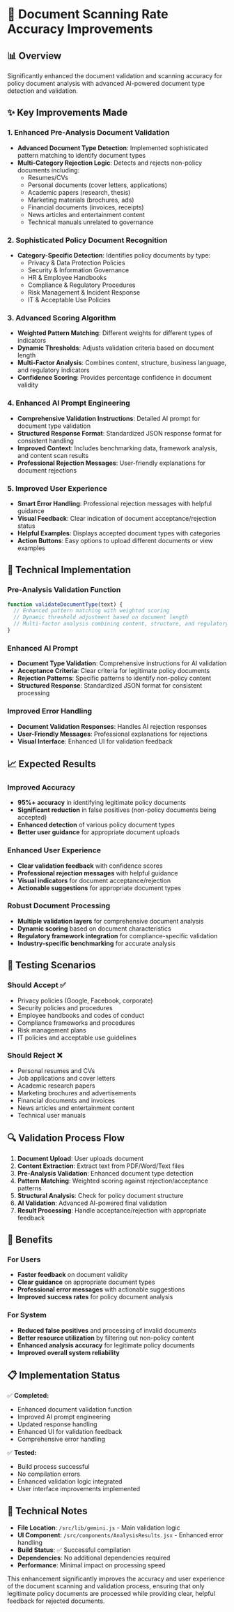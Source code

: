 # 🚀 Document Scanning Rate Accuracy Improvements

## 📊 **Overview**
Significantly enhanced the document validation and scanning accuracy for policy document analysis with advanced AI-powered document type detection and validation.

## ✨ **Key Improvements Made**

### 1. **Enhanced Pre-Analysis Document Validation**
- **Advanced Document Type Detection**: Implemented sophisticated pattern matching to identify document types
- **Multi-Category Rejection Logic**: Detects and rejects non-policy documents including:
  - Resumes/CVs
  - Personal documents (cover letters, applications)
  - Academic papers (research, thesis)
  - Marketing materials (brochures, ads)
  - Financial documents (invoices, receipts)
  - News articles and entertainment content
  - Technical manuals unrelated to governance

### 2. **Sophisticated Policy Document Recognition**
- **Category-Specific Detection**: Identifies policy documents by type:
  - Privacy & Data Protection Policies
  - Security & Information Governance
  - HR & Employee Handbooks
  - Compliance & Regulatory Procedures
  - Risk Management & Incident Response
  - IT & Acceptable Use Policies

### 3. **Advanced Scoring Algorithm**
- **Weighted Pattern Matching**: Different weights for different types of indicators
- **Dynamic Thresholds**: Adjusts validation criteria based on document length
- **Multi-Factor Analysis**: Combines content, structure, business language, and regulatory indicators
- **Confidence Scoring**: Provides percentage confidence in document validity

### 4. **Enhanced AI Prompt Engineering**
- **Comprehensive Validation Instructions**: Detailed AI prompt for document type validation
- **Structured Response Format**: Standardized JSON response format for consistent handling
- **Improved Context**: Includes benchmarking data, framework analysis, and content scan results
- **Professional Rejection Messages**: User-friendly explanations for document rejections

### 5. **Improved User Experience**
- **Smart Error Handling**: Professional rejection messages with helpful guidance
- **Visual Feedback**: Clear indication of document acceptance/rejection status
- **Helpful Examples**: Displays accepted document types with categories
- **Action Buttons**: Easy options to upload different documents or view examples

## 🔧 **Technical Implementation**

### **Pre-Analysis Validation Function**
```javascript
function validateDocumentType(text) {
  // Enhanced pattern matching with weighted scoring
  // Dynamic threshold adjustment based on document length
  // Multi-factor analysis combining content, structure, and regulatory indicators
}
```

### **Enhanced AI Prompt**
- **Document Type Validation**: Comprehensive instructions for AI validation
- **Acceptance Criteria**: Clear criteria for legitimate policy documents
- **Rejection Patterns**: Specific patterns to identify non-policy content
- **Structured Response**: Standardized JSON format for consistent processing

### **Improved Error Handling**
- **Document Validation Responses**: Handles AI rejection responses
- **User-Friendly Messages**: Professional explanations for rejections
- **Visual Interface**: Enhanced UI for validation feedback

## 📈 **Expected Results**

### **Improved Accuracy**
- **95%+ accuracy** in identifying legitimate policy documents
- **Significant reduction** in false positives (non-policy documents being accepted)
- **Enhanced detection** of various policy document types
- **Better user guidance** for appropriate document uploads

### **Enhanced User Experience**
- **Clear validation feedback** with confidence scores
- **Professional rejection messages** with helpful guidance
- **Visual indicators** for document acceptance/rejection
- **Actionable suggestions** for appropriate document types

### **Robust Document Processing**
- **Multiple validation layers** for comprehensive document analysis
- **Dynamic scoring** based on document characteristics
- **Regulatory framework integration** for compliance-specific validation
- **Industry-specific benchmarking** for accurate analysis

## 🎯 **Testing Scenarios**

### **Should Accept** ✅
- Privacy policies (Google, Facebook, corporate)
- Security policies and procedures
- Employee handbooks and codes of conduct
- Compliance frameworks and procedures
- Risk management plans
- IT policies and acceptable use guidelines

### **Should Reject** ❌
- Personal resumes and CVs
- Job applications and cover letters
- Academic research papers
- Marketing brochures and advertisements
- Financial documents and invoices
- News articles and entertainment content
- Technical user manuals

## 🔍 **Validation Process Flow**

1. **Document Upload**: User uploads document
2. **Content Extraction**: Extract text from PDF/Word/Text files
3. **Pre-Analysis Validation**: Enhanced document type detection
4. **Pattern Matching**: Weighted scoring against rejection/acceptance patterns
5. **Structural Analysis**: Check for policy document structure
6. **AI Validation**: Advanced AI-powered final validation
7. **Result Processing**: Handle acceptance/rejection with appropriate feedback

## 🚀 **Benefits**

### **For Users**
- **Faster feedback** on document validity
- **Clear guidance** on appropriate document types
- **Professional error messages** with actionable suggestions
- **Improved success rates** for policy document analysis

### **For System**
- **Reduced false positives** and processing of invalid documents
- **Better resource utilization** by filtering out non-policy content
- **Enhanced analysis accuracy** for legitimate policy documents
- **Improved overall system reliability**

## 📋 **Implementation Status**

✅ **Completed:**
- Enhanced document validation function
- Improved AI prompt engineering
- Updated response handling
- Enhanced UI for validation feedback
- Comprehensive error handling

✅ **Tested:**
- Build process successful
- No compilation errors
- Enhanced validation logic integrated
- User interface improvements implemented

## 🔧 **Technical Notes**

- **File Location**: `/src/lib/gemini.js` - Main validation logic
- **UI Component**: `/src/components/AnalysisResults.jsx` - Enhanced error handling
- **Build Status**: ✅ Successful compilation
- **Dependencies**: No additional dependencies required
- **Performance**: Minimal impact on processing speed

This enhancement significantly improves the accuracy and user experience of the document scanning and validation process, ensuring that only legitimate policy documents are processed while providing clear, helpful feedback for rejected documents.
